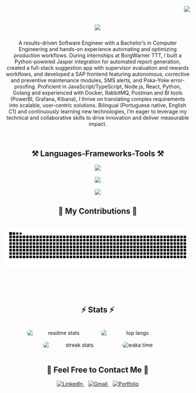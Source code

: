 <img align="right" src="https://visitor-badge.laobi.icu/badge?page_id=kromenz.kromenz" />

<h1 align="center">
    <img src="https://readme-typing-svg.herokuapp.com/?font=Fira+Code&size=35&center=true&color=9966CC&vCenter=true&width=500&height=70&duration=4000&lines=Hi+There!+👾;+I'm+Rafael+André!;" />
</h1>
<p align="center">
A results-driven Software Engineer with a Bachelor’s in Computer Engineering and hands-on experience automating and optimizing production workflows. During internships at BorgWarner TTT, I built a Python-powered Jasper integration for automated report generation, created a full-stack suggestion app with supervisor evaluation and rewards workflows, and developed a SAP frontend featuring autonomous, corrective and preventive maintenance modules, SMS alerts, and Poka-Yoke error-proofing. Proficient in JavaScript/TypeScript, Node.js, React, Python, Golang and experienced with Docker, RabbitMQ, Postman and BI tools (PowerBI, Grafana, Kibana), I thrive on translating complex requirements into scalable, user-centric solutions. Bilingual (Portuguese native, English C1) and continuously learning new technologies, I’m eager to leverage my technical and collaborative skills to drive innovation and deliver measurable impact.
</p>
<br>


<h2 align="center">⚒️ Languages-Frameworks-Tools ⚒️</h2>
  <p align="center">
    <img src="https://skillicons.dev/icons?i=javascript,typescript,python,java,c,kotlin,cs,php" />
  </p>

  <p align="center">
    <img src="https://skillicons.dev/icons?i=react,angular,nextjs,nodejs,express,flask,bootstrap,tailwind,prisma,dotnet,django" />
  </p>

  <p align="center">
    <img src="https://skillicons.dev/icons?i=vscode,figma,postman,docker,git,github,vercel,mysql,postgres,firebase,mongodb,rabbitmq" />
  </p>

<div align="center">
  <h2>🐍 My Contributions 🐍</h2>
  <br>
  <img alt="snake eating my contributions" src="https://raw.githubusercontent.com/kromenz/kromenz/output/github-contribution-grid-snake.svg" />
  
  <br/><br/><br/>
</div>

<h2 align="center">⚡ Stats ⚡</h2>
<br>
<div align="center" style="display: flex; flex-wrap: wrap; justify-content: center; gap: 16px;">
<img
    src="https://github-readme-stats-seven-green-72.vercel.app/api?username=kromenz&count_private=true&show_icons=true&theme=tokyonight&rank_icon=github&border_radius=10"
    alt="readme stats"
    style="width: calc(40% - 16px); max-width: 350px; height: auto; border-radius: 10px;"
  />
  <img
    src="https://github-readme-stats-seven-green-72.vercel.app/api/top-langs/?username=kromenz&hide=HTML&langs_count=8&layout=compact&theme=tokyonight&border_radius=10&size_weight=0.5&count_weight=0.5&exclude_repo=github-readme-stats"
    alt="top langs"
    style="width: calc(40% - 16px); max-width: 350px; height: auto; border-radius: 10px;"
  />
  <img
    src="https://github-readme-streak-stats-dusky-iota.vercel.app/?user=kromenz&count_private=true&theme=tokyonight&border_radius=10"
    alt="streak stats"
    style="width: calc(40% - 16px); max-width: 350px; height: auto; border-radius: 10px;"
  />
    <br>
  <img
    src="https://github-readme-stats-seven-green-72.vercel.app/api/wakatime?username=@kromenz&layout=compact&theme=tokyonight&border_radius=10&size_weight=0.5&count_weight=0.5&exclude_repo=github-readme-stats"
    alt="waka time"
    style="width: auto; max-height: 350px; border-radius: 10px;"
  />
</div>

<br>

<!--Contact Section-->
<h2 align="center">🤝 Feel Free to Contact Me 🤝 </h2>
<div align="center">
  <a href="https://www.linkedin.com/in/rafael-andré/" target="_blank" style="margin-right: 10px;">
    <img src="https://img.shields.io/badge/linkedin-%231E77B5.svg?&style=for-the-badge&logo=linkedin&logoColor=white" alt="LinkedIn" />
  </a>
  
  <a href="mailto:andrerafael892@gmail.com" target="_blank" style="margin-right: 10px;">
    <img src="https://img.shields.io/badge/Gmail-333333?style=for-the-badge&logo=gmail&logoColor=red" alt="Gmail" />
  </a>
  
  <a href="https://webport-gamma.vercel.app" target="_blank">
    <img src="https://img.shields.io/badge/Portfolio-FF5722?style=for-the-badge&logo=todoist&logoColor=white" alt="Portfolio" />
  </a>
</div>
